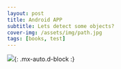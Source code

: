 ```yaml
---
layout: post
title: Android APP
subtitle: Lets detect some objects?
cover-img: /assets/img/path.jpg
tags: [books, test]
---
```


![](/assets/ezgif.com-gif-maker.gif){: .mx-auto.d-block :}
